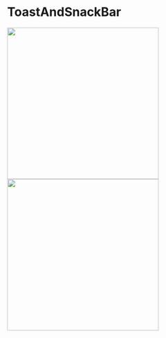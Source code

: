 # ToastAndSnackBar

<p>
<img src="https://user-images.githubusercontent.com/49749125/144621141-7dd517f4-b86a-46ca-ab69-82d526e95cb0.gif" width="350">


<img src="https://user-images.githubusercontent.com/49749125/144621157-821fea67-fed0-4788-9d77-a24aefaa6663.gif" width="350">

</p>
